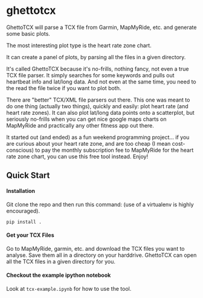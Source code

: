 # ghettotcx

GhettoTCX will parse a TCX file from Garmin, MapMyRide, etc.
and generate some basic plots.

The most interesting plot type is the heart rate zone chart.

It can create a panel of plots, by parsing all the files in a
given directory.


It's called GhettoTCX because it's no-frills, nothing fancy, not even a true
TCX file parser. It simply searches for some keywords and pulls out heartbeat
info and lat/long data. And not even at the same time, you need to the read
the file twice if you want to plot both.

There are "better" TCX/XML file parsers out there.  This one was meant to do
one thing (actually two things), quickly and easily:  plot heart rate (and
heart rate zones).  It can also plot lat/long data points onto a scatterplot,
but seriously no-frills when you can get nice google maps charts on MapMyRide
and practically any other fitness app out there.

It started out (and ended) as a fun weekend programming project... if you are
curious about your heart rate zone, and are too cheap (I mean cost-conscious)
to pay the monthly subscription fee to MapMyRide for the heart rate zone
chart, you can use this free tool instead.  Enjoy!



## Quick Start


#### Installation
Git clone the repo and then run this command: (use of a virtualenv is highly encouraged).

```
pip install .
```

#### Get your TCX Files

Go to MapMyRide, garmin, etc. and download the TCX files you want to analyse.
Save them all in a directory on your harddrive.  GhettoTCX can open all the
TCX files in a given directory for you.

#### Checkout the example ipython notebook

Look at ``tcx-example.ipynb`` for how to use the tool.


